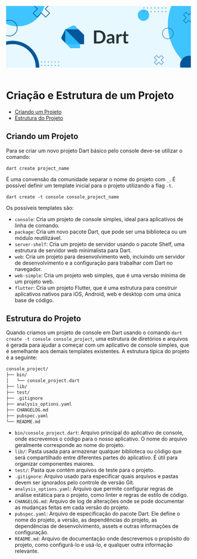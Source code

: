 <div align="center">
  <a href="https://github.com/joseferreira-dev/my-study-notes/tree/main/dart"><img src="../../banner_dart.png"></a>
</div>
<br>

# Criação e Estrutura de um Projeto

- [Criando um Projeto](#criando-um-projeto)
- [Estrutura do Projeto](#estrutura-do-projeto)

## Criando um Projeto

Para se criar um novo projeto Dart básico pelo console deve-se utilizar o comando:

```shell
dart create project_name
```

É uma convensão da comunidade separar o nome do projeto com `_`. É possível definir um template inicial para o projeto utilizando a flag `-t`.

```shell
dart create -t console console_project_name
```

Os possíveis templates são: 

- `console`: Cria um projeto de console simples, ideal para aplicativos de linha de comando.
- `package`: Cria um novo pacote Dart, que pode ser uma biblioteca ou um módulo reutilizável.
- `server-shelf`: Cria um projeto de servidor usando o pacote Shelf, uma estrutura de servidor web minimalista para Dart.
- `web`: Cria um projeto para desenvolvimento web, incluindo um servidor de desenvolvimento e a configuração para trabalhar com Dart no navegador.
- `web-simple`: Cria um projeto web simples, que é uma versão mínima de um projeto web.
- `flutter`: Cria um projeto Flutter, que é uma estrutura para construir aplicativos nativos para iOS, Android, web e desktop com uma única base de código.

## Estrutura do Projeto

Quando criamos um projeto de console em Dart usando o comando `dart create -t console console_project`, uma estrutura de diretórios e arquivos é gerada para ajudar a começar com um aplicativo de console simples, que é semelhante aos demais templates existentes. A estrutura típica do projeto é a seguinte:

```
console_project/
├── bin/
│   └── console_project.dart
├── lib/
├── test/
├── .gitignore
├── analysis_options.yaml
├── CHANGELOG.md
├── pubspec.yaml
└── README.md
```

- `bin/console_project.dart`: Arquivo principal do aplicativo de console, onde escrevemos o código para o nosso aplicativo. O nome do arquivo geralmente corresponde ao nome do projeto.
- `lib/`: Pasta usada para armazenar qualquer biblioteca ou código que será compartilhado entre diferentes partes do aplicativo. É útil para organizar componentes maiores.
- `test/`: Pasta que contém arquivos de teste para o projeto.
- `.gitignore`: Arquivo usado para especificar quais arquivos e pastas devem ser ignorados pelo controle de versão Git.
- `analysis_options.yaml`: Arquivo que permite configurar regras de análise estática para o projeto, como linter e regras de estilo de código.
- `CHANGELOG.md`: Arquivo de log de alterações onde se pode documentar as mudanças feitas em cada versão do projeto.
- `pubspec.yaml`: Arquivo de especificação do pacote Dart. Ele define o nome do projeto, a versão, as dependências do projeto, as dependências de desenvolvimento, assets e outras informações de configuração. 
- `README.md`: Arquivo de documentação onde descrevemos o propósito do projeto, como configurá-lo e usá-lo, e qualquer outra informação relevante.
